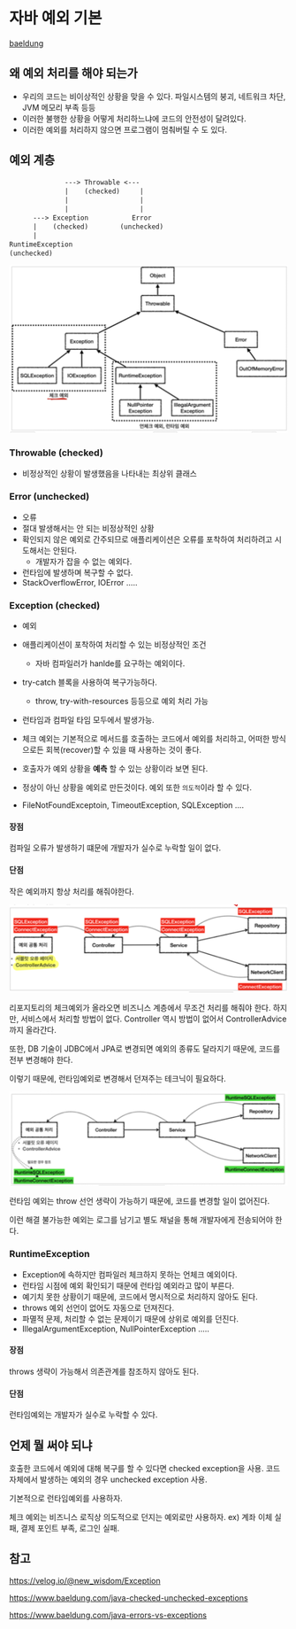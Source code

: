 # 자바 예외 기본

[baeldung](https://www.baeldung.com/java-exceptions)

## 왜 예외 처리를 해야 되는가

- 우리의 코드는 비이상적인 상황을 맞을 수 있다. 파일시스템의 붕괴, 네트워크 차단, JVM 메모리 부족 등등
- 이러한 불행한 상황을 어떻게 처리하느냐에 코드의 안전성이 달려있다.
- 이러한 예외를 처리하지 않으면 프로그램이 멈춰버릴 수 도 있다. 

## 예외 계층 
                  ---> Throwable <--- 
                  |    (checked)     |
                  |                  |
                  |                  |
          ---> Exception           Error
          |    (checked)        (unchecked)
          |
    RuntimeException
    (unchecked)


![javaexception](../../images/Java/javaexception.png)

### Throwable (checked)
- 비정상적인 상황이 발생했음을 나타내는 최상위 클래스

### Error (unchecked)
- 오류
- 절대 발생해서는 안 되는 비정상적인 상황
- 확인되지 않은 예외로 간주되므로 애플리케이션은 오류를 포착하여 처리하려고 시도해서는 안된다.
  -  개발자가 잡을 수 없는 예외다.
-  런타임에 발생하며 복구할 수 없다.
- StackOverflowError, IOError .....

### Exception (checked)
- 예외
- 애플리케이션이 포착하여 처리할 수 있는 비정상적인 조건
  - 자바 컴파일러가 hanlde를 요구하는 예외이다.
-  try-catch 블록을 사용하여 복구가능하다.
   -  throw, try-with-resources 등등으로 예외 처리 가능
-  런타임과 컴파일 타임 모두에서 발생가능.

- 체크 예외는 기본적으로 메서드를 호출하는 코드에서 예외를 처리하고, 어떠한 방식으로든 회복(recover)할 수 있을 때 사용하는 것이 좋다.

- 호출자가 예외 상황을 **예측** 할 수 있는 상황이라 보면 된다.

- 정상이 아닌 상황을 예외로 만든것이다. 예외 또한 `의도적`이라 할 수 있다.

- FileNotFoundExceptoin, TimeoutException, SQLException ....

#### 장점
컴파일 오류가 발생하기 떄문에 개발자가 실수로 누락할 일이 없다. 

#### 단점
작은 예외까지 항상 처리를 해줘야한다. 

![checkexception](../../images/Java/checkExceptionBad.png)

리포지토리의 체크예외가 올라오면 비즈니스 계층에서 무조건 처리를 해줘야 한다. 하지만, 서비스에서 처리할 방법이 없다. Controller 역시 방법이 없어서 ControllerAdvice까지 올라간다.

또한, DB 기술이 JDBC에서 JPA로 변경되면 예외의 종류도 달라지기 때문에, 코드를 전부 변경해야 한다. 

이렇기 때문에, 런타임예외로 변경해서 던져주는 테크닉이 필요하다. 

![runtiemEx](../../images/Java/runtimeExceptionThrow.png)

런타임 예외는 throw 선언 생략이 가능하기 때문에, 코드를 변경할 일이 없어진다.

이런 해결 불가능한 예외는 로그를 남기고 별도 채널을 통해 개발자에게 전송되어야 한다. 

### RuntimeException
- Exception에 속하지만 컴파일러 체크하지 못하는 언체크 예외이다. 
- 런타임 시점에 예외 확인되기 때문에 런타임 예외라고 많이 부른다.
- 예기치 못한 상황이기 때문에, 코드에서 명시적으로 처리하지 않아도 된다.
- throws 예외 선언이 없어도 자동으로 던져진다. 
- 파멸적 문제, 처리할 수 없는 문제이기 때문에 상위로 예외를 던진다.
- IllegalArgumentException, NullPointerException .....

#### 장점 
throws 생략이 가능해서 의존관계를 참조하지 않아도 된다.

#### 단점
런타임예외는 개발자가 실수로 누락할 수 있다.

## 언제 뭘 써야 되냐
호출한 코드에서 예외에 대해 복구를 할 수 있다면 checked exception을 사용.
코드 자체에서 발생하는 예외의 경우 unchecked exception 사용.

기본적으로 런타임예외를 사용하자. 

체크 예외는 비즈니스 로직상 의도적으로 던지는 예외로만 사용하자.
ex) 계좌 이체 실패, 결제 포인트 부족, 로그인 실패. 



## 참고
https://velog.io/@new_wisdom/Exception

https://www.baeldung.com/java-checked-unchecked-exceptions

https://www.baeldung.com/java-errors-vs-exceptions
